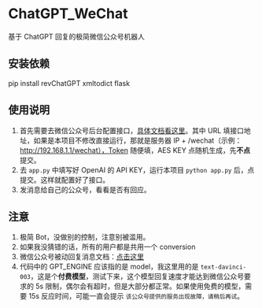 # ChatGPT_WeChat
基于 ChatGPT 回复的极简微信公众号机器人

## 安装依赖
pip install revChatGPT xmltodict flask

## 使用说明
1. 首先需要去微信公众号后台配置接口，[具体文档看这里](https://developers.weixin.qq.com/doc/offiaccount/Basic_Information/Access_Overview.html)。其中 URL 填接口地址，如果是本项目不修改直接运行，那就是服务器 IP + /wechat（示例：http://192.168.1.1/wechat），Token 随便填，AES KEY 点随机生成，先**不点**提交。
2. 去 `app.py` 中填写好 OpenAI 的 API KEY，运行本项目 `python app.py` 后，点提交。这样就配置好了接口。
3. 发消息给自己的公众号，看看是否有回应。

## 注意
1. 极简 Bot，没做别的控制，注意别被滥用。
2. 如果我没猜错的话，所有的用户都是共用一个 conversion
3. 微信公众号被动回复消息文档：[点击这里](https://developers.weixin.qq.com/doc/offiaccount/Message_Management/Passive_user_reply_message.html)
4. 代码中的 GPT_ENGINE 应该指的是 model，我这里用的是 `text-davinci-003`，这是个**付费模型**，测试下来，这个模型回复速度才能达到微信公众号要求的 5s 限制，偶尔会有超时，但是大部分都正常。如果使用免费的模型，需要 15s 反应时间，可能一直会提示 `该公众号提供的服务出现故障，请稍后再试`。
